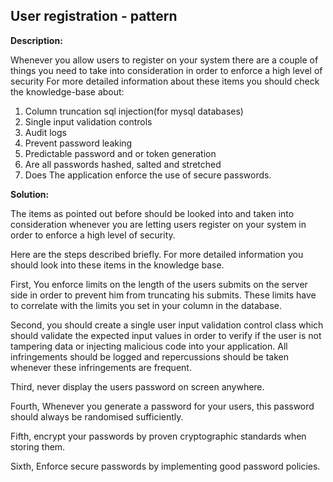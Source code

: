 
User registration - pattern
-------

**Description:**

Whenever you allow users to register on your system there are a couple of things you need 
to take into consideration in order to enforce a high level of security
For more detailed information about these items you should check the knowledge-base about:

1. Column truncation sql injection(for mysql databases)
2. Single input validation controls  
2. Audit logs
3. Prevent password leaking
4. Predictable password and or token generation
5. Are all passwords hashed, salted and stretched
6. Does The application enforce the use of secure passwords.


**Solution:**

The items as pointed out before should be looked into and taken into consideration
whenever you are letting users register on your system in order to enforce a 
high level of security.

Here are the steps described briefly.
For more detailed information you should look into these items in the knowledge base.

First, You enforce limits on the length of the users submits on the server side in order
to prevent him from truncating his submits. These limits have to correlate with the limits
you set in your column in the database.

Second, you should create a single user input validation control class which should 
validate the expected input values in order to verify if the user is not tampering data 
or injecting malicious code into your application. All infringements should be logged
and repercussions should be taken whenever these infringements are frequent. 

Third, never display the users password on screen anywhere.

Fourth, Whenever you generate a password for your users, this password should always
be randomised sufficiently.

Fifth, encrypt your passwords by proven cryptographic standards when storing them.

Sixth, Enforce secure passwords by implementing good password policies. 



